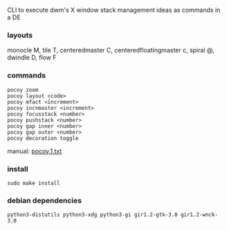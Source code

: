 CLI to execute dwm's X window stack management ideas as commands in a DE

### layouts

monocle M, tile T, centeredmaster C, centeredfloatingmaster c, spiral @, dwindle D, flow F

### commands

```
pocoy zoom
pocoy layout <code>
pocoy mfact <increment>
pocoy incnmaster <increment>
pocoy focusstack <number>
pocoy pushstack <number>
pocoy gap inner <number>
pocoy gap outer <number>
pocoy decoration toggle
```

manual: [pocoy.1.txt](pocoy.1.txt)

### install

```
sudo make install
```

### debian dependencies

```
python3-distutils python3-xdg python3-gi gir1.2-gtk-3.0 gir1.2-wnck-3.0 
```
